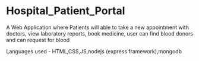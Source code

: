 # Hospital_Patient_Portal
 A Web Application where Patients will able to take a new appointment with doctors, view laboratory reports, book medicine, user can find blood donors and can request for blood   

Languages used - HTML,CSS,JS,nodejs (express framework),mongodb
